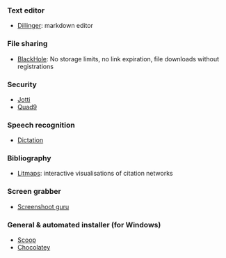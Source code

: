 ### Text editor
* [Dillinger](https://dillinger.io/): markdown editor

### File sharing
* [BlackHole](https://blackhole.run/): No storage limits, no link expiration, file downloads without registrations

### Security
* [Jotti](https://virusscan.jotti.org/en)
* [Quad9](https://quad9.net/)

### Speech recognition
* [Dictation](https://dictation.io/speech)

### Bibliography
* [Litmaps](https://www.litmaps.co/): interactive visualisations of citation networks

### Screen grabber
* [Screenshoot guru](https://screenshot.guru/)

### General & automated installer (for Windows)
* [Scoop](https://scoop.sh/)
* [Chocolatey](https://chocolatey.org/)

